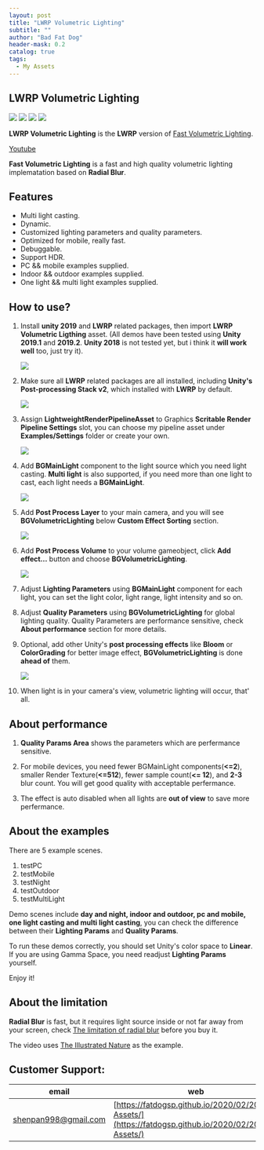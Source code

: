 ```yaml
---
layout: post
title: "LWRP Volumetric Lighting"
subtitle: ""
author: "Bad Fat Dog"
header-mask: 0.2
catalog: true
tags:
  - My Assets
---
```


## LWRP Volumetric Lighting

![](/img/volumetric-lighting/screenshot1.png)
![](/img/volumetric-lighting/screenshot2.png)
![](/img/volumetric-lighting/screenshot3.png)
![](/img/volumetric-lighting/screenshot4.png)

**LWRP Volumetric Lighting** is the **LWRP** version of [Fast Volumetric Lighting](https://assetstore.unity.com/packages/vfx/shaders/fullscreen-camera-effects/fast-volumetric-lighting-152973?aid=1101l85Tr&pubref=BGVL).

[Youtube](https://youtu.be/6v_wtVz6bbQ)

**Fast Volumetric Lighting** is a fast and high quality volumetric lighting implematation based on **Radial Blur**. 

## Features

+ Multi light casting.
+ Dynamic.
+ Customized lighting parameters and quality parameters.
+ Optimized for mobile, really fast.
+ Debuggable.
+ Support HDR.
+ PC && mobile examples supplied.
+ Indoor && outdoor examples supplied.
+ One light && multi light examples supplied.

## How to use?

1. Install **unity 2019** and **LWRP** related packages, then import **LWRP Volumetric Ligthing** asset. (All demos have been tested using **Unity 2019.1** and **2019.2**. **Unity 2018** is not tested yet, but i think it **will work well** too, just try it).

    ![](/img/volumetric-lighting/screenshot5.png)

2. Make sure all **LWRP** related packages are all installed, including **Unity's Post-processing Stack v2**, which installed with **LWRP** by default.

    ![](/img/volumetric-lighting/screenshot6.png)

3. Assign **LightweightRenderPipelineAsset** to Graphics **Scritable Render Pipeline Settings** slot,  you can choose my pipeline asset under **Examples/Settings** folder or create your own.

    ![](/img/volumetric-lighting/screenshot7.png) 

4. Add **BGMainLight** component to the light source which you need light casting. **Multi light** is also supported, if you need more than one light to cast, each light needs a **BGMainLight**.

    ![](/img/volumetric-lighting/screenshot8.png) 
    
5. Add **Post Process Layer** to your main camera, and you will see **BGVolumetricLighting** below **Custom Effect Sorting** section.

    ![](/img/volumetric-lighting/screenshot9.png) 
    
6. Add **Post Process Volume** to your volume gameobject, click **Add effect...** button and choose **BGVolumetricLighting**.

    ![](/img/volumetric-lighting/screenshot10.png) 

7. Adjust **Lighting Parameters** using **BGMainLight** component for each light, you can set the light color, light range, light intensity and so on. 

8. Adjust **Quality Parameters** using **BGVolumetricLighting** for global lighting quality. Quality Parameters are performance sensitive, check **About performance** section for more details.

9. Optional, add other Unity's **post processing effects** like **Bloom** or **ColorGrading** for better image effect, **BGVolumetricLighting** is done **ahead of** them. 

    ![](/img/volumetric-lighting/screenshot11.png) 
    
10. When light is in your camera's view, volumetric lighting will occur, that' all.

## About performance

1. **Quality Params Area** shows the parameters which are perfermance sensitive.

2. For mobile devices, you need fewer BGMainLight components(**<=2**), smaller Render Texture(**<=512**), fewer sample count(**<= 12**), and **2-3** blur count. You will get good quality with acceptable perfermance.

3. The effect is auto disabled when all lights are **out of view** to save more perfermance.

## About the examples

There are 5 example scenes.
1. testPC
2. testMobile
3. testNight
4. testOutdoor
5. testMultiLight

Demo scenes include **day and night, indoor and outdoor, pc and mobile, one light casting and multi light casting**, you can check the difference between their **Lighting Params** and **Quality Params**.

To run these demos correctly, you should set Unity's color space to **Linear**. If you are using Gamma Space, you need readjust **Lighting Params** yourself. 

Enjoy it!

## About the limitation

**Radial Blur** is fast, but it requires light source inside or not far away from your screen, check [The limitation of radial blur](https://youtu.be/W-jEvyuJxAQ) before you buy it. 

The video uses [The Illustrated Nature](https://assetstore.unity.com/packages/3d/vegetation/the-illustrated-nature-153939?aid=1101l85Tr) as the example.

## Customer Support:

| email | web |
| ---- | ---- |
| shenpan998@gmail.com |  [https://fatdogsp.github.io/2020/02/20/My-Assets/](https://fatdogsp.github.io/2020/02/20/My-Assets/) |




























